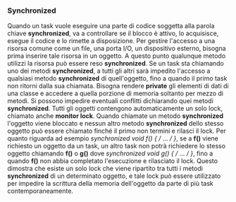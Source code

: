 ### Synchronized

Quando un task vuole eseguire una parte di codice soggetta alla parola chiave
**synchronized**, va a controllare se il blocco è attivo, lo acquisisce, esegue
il codice e lo rimette a disposizione.
Per gestire l'accesso a una risorsa comune come un file, una porta I/O, un
dispositivo esterno, bisogna prima inserire tale risorsa in un oggetto.
A questo punto qualunque metodo utilizzi la risorsa può essere reso
**synchronized**. Se un task sta chiamando uno dei metodi **synchronized**, a
tutti gli altri sarà impedito l'accesso a qualsiasi metodo **synchronized** di
quell'oggetto, fino a quando il primo task non ritorni dalla sua chiamata.
Bisogna rendere **private** gli elementi di dati di una classe e accedere a
quella porzione di memoria soltanto per mezzo di metodi. Si possono impedire
eventuali conflitti dichiarando quei metodi **synchronized**.
Tutti gli oggetti contengono automaticamente un solo lock, chiamato anche
**monitor lock**. Quando chiamate un metodo **synchronized** l'oggetto viene
bloccato e nessun altro metodo **synchronized** dello stesso oggetto può
essere chiamato finché il primo non termini e rilasci il lock. Per quanto
riguarda ad esempio *synchronized void f() { /* ... */ }*, se a **f()** viene
richiesto un oggetto da un task, un altro task non potrà richiedere lo stesso
oggetto chiamando **f()** o **g()** dove *synchronized void g() { /* ... */ }*,
fino a quando **f()** non abbia completato l'esecuzione e rilasciato il lock.
Questo dimostra che esiste un solo lock che viene ripartito tra tutti i
metodi **synchronized** di un determinato oggetto, e tale lock può essere
utilizzato per impedire la scrittura della memoria dell'oggetto da parte di
più task contemporaneamente.
